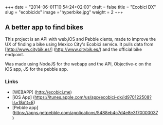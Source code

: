 +++
date = "2014-06-01T10:54:24+02:00"
draft = false
title = "Ecobici DX"
slug = "ecobicidx"
image ="hyperbike.jpg"
weight = 2
+++

## A better app to find bikes
This project is an API with web,iOS and Pebble cients, made to improve the UX of finding a bike using Mexico City's Ecobici service. It pulls data from [http://www.citybik.es/] (http://www.citybik.es/) and the official bike endpoint.

Was made using NodeJS for the webapp and the API, Objective-c on the iOS app, JS for the pebble app.

### Links
* [WEBAPP] (http://ecobici.me)
* [iOS App] (https://itunes.apple.com/us/app/ecobici-dx/id970122508?ls=1&mt=8)
* [Pebble app] (https://apps.getpebble.com/applications/5488eb4c7d4e8e3f70000037)